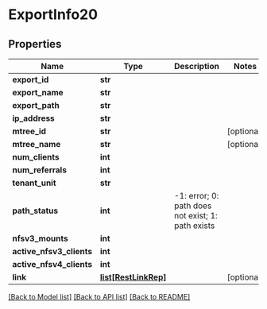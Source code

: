# ExportInfo20

## Properties
Name | Type | Description | Notes
------------ | ------------- | ------------- | -------------
**export_id** | **str** |  | 
**export_name** | **str** |  | 
**export_path** | **str** |  | 
**ip_address** | **str** |  | 
**mtree_id** | **str** |  | [optional] 
**mtree_name** | **str** |  | [optional] 
**num_clients** | **int** |  | 
**num_referrals** | **int** |  | 
**tenant_unit** | **str** |  | 
**path_status** | **int** | -1: error; 0: path does not exist; 1: path exists | 
**nfsv3_mounts** | **int** |  | 
**active_nfsv3_clients** | **int** |  | 
**active_nfsv4_clients** | **int** |  | 
**link** | [**list[RestLinkRep]**](RestLinkRep.md) |  | [optional] 

[[Back to Model list]](../README.md#documentation-for-models) [[Back to API list]](../README.md#documentation-for-api-endpoints) [[Back to README]](../README.md)


